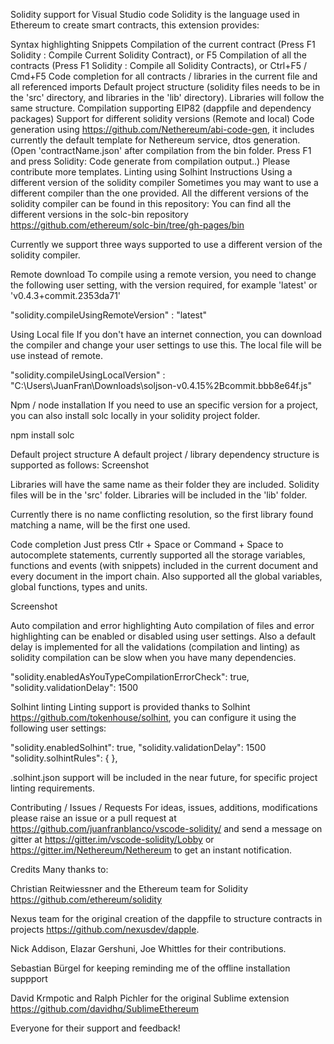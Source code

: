 
Solidity support for Visual Studio code
Solidity is the language used in Ethereum to create smart contracts, this extension provides:

Syntax highlighting
Snippets
Compilation of the current contract (Press F1 Solidity : Compile Current Solidity Contract), or F5
Compilation of all the contracts (Press F1 Solidity : Compile all Solidity Contracts), or Ctrl+F5 / Cmd+F5
Code completion for all contracts / libraries in the current file and all referenced imports
Default project structure (solidity files needs to be in the 'src' directory, and libraries in the 'lib' directory). Libraries will follow the same structure.
Compilation supporting EIP82 (dappfile and dependency packages)
Support for different solidity versions (Remote and local)
Code generation using https://github.com/Nethereum/abi-code-gen, it includes currently the default template for Nethereum service, dtos generation. (Open 'contractName.json' after compilation from the bin folder. Press F1 and press Solidity: Code generate from compilation output..) Please contribute more templates.
Linting using Solhint
Instructions
Using a different version of the solidity compiler
Sometimes you may want to use a different compiler than the one provided. All the different versions of the solidity compiler can be found in this repository: You can find all the different versions in the solc-bin repository https://github.com/ethereum/solc-bin/tree/gh-pages/bin

Currently we support three ways supported to use a different version of the solidity compiler.

Remote download
To compile using a remote version, you need to change the following user setting, with the version required, for example 'latest' or 'v0.4.3+commit.2353da71'

"solidity.compileUsingRemoteVersion" : "latest"

Using Local file
If you don't have an internet connection, you can download the compiler and change your user settings to use this. The local file will be use instead of remote.

"solidity.compileUsingLocalVersion" : "C:\\Users\\JuanFran\\Downloads\\soljson-v0.4.15%2Bcommit.bbb8e64f.js"

Npm / node installation
If you need to use an specific version for a project, you can also install solc locally in your solidity project folder.

npm install solc 

Default project structure
A default project / library dependency structure is supported as follows: Screenshot

Libraries will have the same name as their folder they are included. Solidity files will be in the 'src' folder. Libraries will be included in the 'lib' folder.

Currently there is no name conflicting resolution, so the first library found matching a name, will be the first one used.

Code completion
Just press Ctlr + Space or Command + Space to autocomplete statements, currently supported all the storage variables, functions and events (with snippets) included in the current document and every document in the import chain. Also supported all the global variables, global functions, types and units.

Screenshot

Auto compilation and error highlighting
Auto compilation of files and error highlighting can be enabled or disabled using user settings. Also a default delay is implemented for all the validations (compilation and linting) as solidity compilation can be slow when you have many dependencies.

"solidity.enabledAsYouTypeCompilationErrorCheck": true,
"solidity.validationDelay": 1500

Solhint linting
Linting support is provided thanks to Solhint https://github.com/tokenhouse/solhint, you can configure it using the following user settings:

"solidity.enabledSolhint": true,
"solidity.validationDelay": 1500
"solidity.solhintRules": {
},

.solhint.json support will be included in the near future, for specific project linting requirements.

Contributing / Issues / Requests
For ideas, issues, additions, modifications please raise an issue or a pull request at https://github.com/juanfranblanco/vscode-solidity/ and send a message on gitter at https://gitter.im/vscode-solidity/Lobby or https://gitter.im/Nethereum/Nethereum to get an instant notification.

Credits
Many thanks to:

Christian Reitwiessner and the Ethereum team for Solidity https://github.com/ethereum/solidity

Nexus team for the original creation of the dappfile to structure contracts in projects https://github.com/nexusdev/dapple.

Nick Addison, Elazar Gershuni, Joe Whittles for their contributions.

Sebastian Bürgel for keeping reminding me of the offline installation suppport

David Krmpotic and Ralph Pichler for the original Sublime extension https://github.com/davidhq/SublimeEthereum

Everyone for their support and feedback!